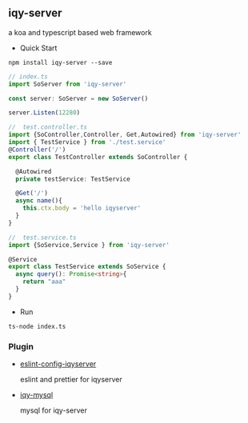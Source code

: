 ## **iqy-server** ##

a koa and typescript based web framework

- Quick Start
```shell
npm install iqy-server --save
```
```typescript
// index.ts
import SoServer from 'iqy-server'

const server: SoServer = new SoServer()

server.Listen(12280)
```
```ts
//  test.controller.ts
import {SoController,Controller, Get,Autowired} from 'iqy-server'
import { TestService } from './test.service'
@Controller('/')
export class TestController extends SoController {

  @Autowired
  private testService: TestService

  @Get('/')
  async name(){
    this.ctx.body = 'hello iqyserver'
  }
}
```
```ts
//  test.service.ts
import {SoService,Service } from 'iqy-server'

@Service
export class TestService extends SoService {
  async query(): Promise<string>{
    return "aaa"
  }
}
```
- Run
```shell
ts-node index.ts
```

### Plugin
- [eslint-config-iqyserver]( https://github.com/southorange1228/eslint-config-iqyserver )
  
  eslint and prettier for iqyserver 
- [iqy-mysql]( https://github.com/southorange1228/iqy-mysql )
  
  mysql for iqy-server
